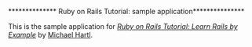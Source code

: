 ************** Ruby on Rails Tutorial: sample application***************

This is the sample application for
[*Ruby on Rails Tutorial: Learn Rails by Example*](http://railstutorial.org/)
by [Michael Hartl](http://michaelhartl.com/).
